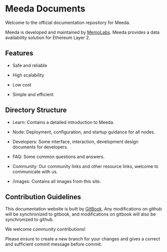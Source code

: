# Meeda Documents

Welcome to the official documentation repository for Meeda.

Meeda is developed and maintained by [MemoLabs](https://memolabs.org/). Meeda provides a data availability solution for Ethereum Layer 2. 

## Features

* Safe and reliable

* High scalability

* Low cost

* Simple and efficient

## Directory Structure

* Learn: Contains a detailed introduction to Meeda.

* Node: Deployment, configuration, and startup guidance for all nodes.

* Developers: Some interface, interaction, development design documents for developers.

* FAQ: Some common questions and answers.

* Community: Our community links and other resource links, welcome to communicate with us.

* /images: Contains all images from this site.

## Contribution Guidelines

This documentation website is built by [GitBook](https://www.gitbook.com/). Any modifications on github will be synchronized to gitbook, and modifications on gitbook will also be synchronized to github.

We welcome community contributions!

Please ensure to create a new branch for your changes and gives a correct and sufficient commit message before commit.
